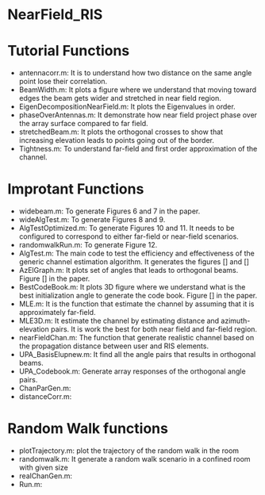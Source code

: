 # NearField_RIS

# Tutorial Functions
- antennacorr.m: It is to understand how two distance on the same angle point lose their correlation. 
- BeamWidth.m: It plots a figure where we understand that moving toward edges the beam gets wider and stretched in near field region. 
- EigenDecompositionNearField.m: It plots the Eigenvalues in order.
- phaseOverAntennas.m: It demonstrate how near field project phase over the array surface compared to far field. 
- stretchedBeam.m: It plots the orthogonal crosses to show that increasing elevation leads to points going out of the border.
- Tightness.m: To understand far-field and first order approximation of the channel. 

# Improtant Functions
- widebeam.m: To generate Figures 6 and 7 in the paper.
- wideAlgTest.m: To generate Figures 8 and 9.
- AlgTestOptimized.m: To generate Figures 10 and 11. It needs  to be configured to correspond to either far-field or near-field scenarios.
- randomwalkRun.m: To generate Figure 12.
- AlgTest.m: The main code to test the efficiency and effectiveness of the generic channel estimation algorithm. It generates the figures [] and []
- AzElGraph.m: It plots set of angles that leads to orthogonal beams. Figure [] in the paper. 
- BestCodeBook.m: It plots 3D figure where we understand what is the best initialization angle to generate the code book. Figure [] in the paper.
- MLE.m: It is the function that estimate the channel by assuming that it is approximately far-field. 
- MLE3D.m: It estimate the channel by estimating distance and azimuth-elevation pairs. It is work the best for both near field and far-field region.
- nearFieldChan.m: The function that generate realistic channel based on the propagation distance between user and RIS elements. 
- UPA_BasisElupnew.m: It find all the angle pairs that results in orthogonal beams.
- UPA_Codebook.m: Generate array responses of the orthogonal angle pairs.
- ChanParGen.m: 
- distanceCorr.m: 
  
# Random Walk functions
- plotTrajectory.m: plot the trajectory of the random walk in the room 
- randomwalk.m: It generate a random walk scenario in a confined room with given size 
- realChanGen.m: 
- Run.m: 
 
